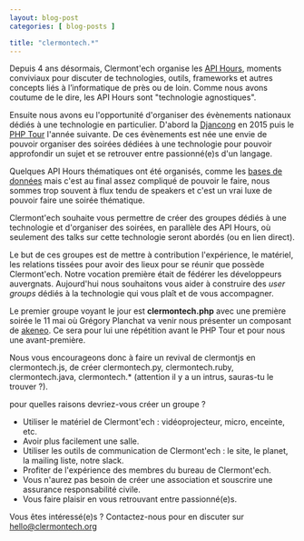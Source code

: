 ```yaml
---
layout: blog-post
categories: [ blog-posts ]

title: "clermontech.*"
---
```


Depuis 4 ans désormais, Clermont'ech organise les [API Hours](http://clermontech.org/api-hours/),
moments conviviaux pour discuter de technologies, outils,
frameworks et autres concepts liés à l’informatique de près ou de loin. Comme
nous avons coutume de le dire, les API Hours sont "technologie agnostiques".

Ensuite nous avons eu l'opportunité d'organiser des évènements nationaux dédiés
à une technologie en particulier. D'abord la [Djancong](http://clermontech.org/blog-posts/djangcong-2015-a-clermont-ferrand.html)
en 2015 puis le [PHP Tour](http://clermontech.org/blog-posts/phptour-clermont-fd-2016.html) l'année suivante.
De ces évènements est née une envie de pouvoir organiser des soirées dédiées à une
technologie pour pouvoir approfondir un sujet et se retrouver entre passionné(e)s d'un
langage.

Quelques API Hours thématiques ont été organisés, comme les [bases de données](http://clermontech.org/api-hours/api-hour-22.html)
mais c'est au final assez compliqué de pouvoir le faire, nous sommes trop souvent à
flux tendu de speakers et c'est un vrai luxe de pouvoir faire une soirée thématique.

Clermont'ech souhaite vous permettre de créer des groupes dédiés à une
technologie et d'organiser des soirées, en parallèle des API Hours, où seulement
des talks sur cette technologie seront abordés (ou en lien direct).

Le but de ces groupes est de mettre à contribution l'expérience, le matériel, les
relations tissées pour avoir des lieux pour se réunir que possède Clermont'ech.
Notre vocation première était de fédérer les développeurs auvergnats. Aujourd'hui
nous souhaitons vous aider à construire des *user groups* dédiés à la technologie
qui vous plaît et de vous accompagner.

Le premier groupe voyant le jour est **clermontech.php** avec une première soirée le
11 mai où Grégory Planchat va venir nous présenter un composant de [akeneo](https://www.akeneo.com/fr/).
Ce sera pour lui une répétition avant le PHP Tour et pour nous une avant-première.

Nous vous encourageons donc à faire un revival de clermontjs en clermontech.js, de créer clermontech.py, clermontech.ruby, clermontech.java, clermontech.* (attention il y a un intrus, sauras-tu le trouver ?).

pour quelles raisons devriez-vous créer un groupe ?

- Utiliser le matériel de Clermont'ech : vidéoprojecteur, micro, enceinte, etc.
- Avoir plus facilement une salle.
- Utiliser les outils de communication de Clermont'ech : le site, le planet, la mailing liste, notre slack.
- Profiter de l'expérience des membres du bureau de Clermont'ech.
- Vous n'aurez pas besoin de créer une association et souscrire une assurance responsabilité civile.
- Vous faire plaisir en vous retrouvant entre passionné(e)s.

Vous êtes intéressé(e)s ? Contactez-nous pour en discuter sur [hello@clermontech.org](mailto:hello@clermontech.org)
